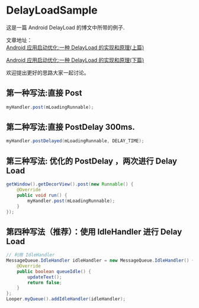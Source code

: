 # DelayLoadSample
这是一篇 Android DelayLoad 的博文中所带的例子.

文章地址：  
[Android 应用启动优化:一种 DelayLoad 的实现和原理(上篇)](https://www.androidperformance.com/2015/11/18/Android-app-lunch-optimize-delay-load/)

[Android 应用启动优化:一种 DelayLoad 的实现和原理(下篇)](https://www.androidperformance.com/2015/12/29/Android%E5%BA%94%E7%94%A8%E5%90%AF%E5%8A%A8%E4%BC%98%E5%8C%96-%E4%B8%80%E7%A7%8DDelayLoad%E7%9A%84%E5%AE%9E%E7%8E%B0%E5%92%8C%E5%8E%9F%E7%90%86-%E4%B8%8B%E7%AF%87/)

欢迎提出更好的思路大家一起讨论。

## 第一种写法:直接 Post
```java
myHandler.post(mLoadingRunnable);
```

## 第二种写法:直接 PostDelay 300ms.
```java
myHandler.postDelayed(mLoadingRunnable, DELAY_TIME);
```

## 第三种写法: 优化的 PostDelay ，两次进行 Delay Load
```java
getWindow().getDecorView().post(new Runnable() {
    @Override
    public void run() {
        myHandler.post(mLoadingRunnable);
    }
});
```

## 第四种写法（推荐）：使用 IdleHandler 进行 Delay Load
```java
// 利用 IdleHandler
MessageQueue.IdleHandler idleHandler = new MessageQueue.IdleHandler() {
    @Override
    public boolean queueIdle() {
        updateText();
        return false;
    }
};
Looper.myQueue().addIdleHandler(idleHandler);
```
